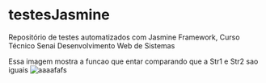 # testesJasmine
Repositório de testes automatizados com Jasmine Framework, Curso Técnico Senai Desenvolvimento Web de Sistemas

Essa imagem mostra a funcao que entar comparando que a Str1 e Str2 sao iguais
![aaaafafs](https://user-images.githubusercontent.com/85997077/158916230-0b9f8cb0-e7be-45a9-8f8d-610ec07fe7ab.PNG)

